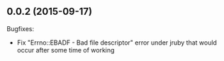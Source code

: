 ## 0.0.2 (2015-09-17)

Bugfixes:

  - Fix "Errno::EBADF - Bad file descriptor" error under jruby that would occur after some time of working
